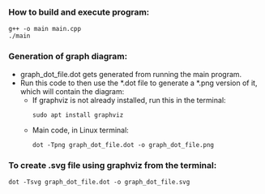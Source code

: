 ### How to build and execute program:
```
g++ -o main main.cpp
./main
```
### Generation of graph diagram:
- graph_dot_file.dot gets generated from running the main program.
- Run this code to then use the *.dot file to generate a *.png version of it, which will contain the diagram:
    - If graphviz is not already installed, run this in the terminal:
        ```
        sudo apt install graphviz
        ```
    - Main code, in Linux terminal:
        ```
        dot -Tpng graph_dot_file.dot -o graph_dot_file.png
        ```

### To create .svg file using graphviz from the terminal:
```
dot -Tsvg graph_dot_file.dot -o graph_dot_file.svg
```